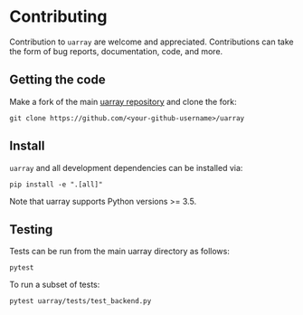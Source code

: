 # Contributing

Contribution to `uarray` are welcome and appreciated. Contributions can take the form of bug reports, documentation, code, and more.

## Getting the code

Make a fork of the main [uarray repository](https://github.com/Quansight-Labs/uarray) and clone the fork:

```
git clone https://github.com/<your-github-username>/uarray
```

## Install

`uarray` and all development dependencies can be installed via:

```
pip install -e ".[all]"
```

Note that uarray supports Python versions >= 3.5.

## Testing

Tests can be run from the main uarray directory as follows:

```
pytest
```

To run a subset of tests:

```
pytest uarray/tests/test_backend.py
````